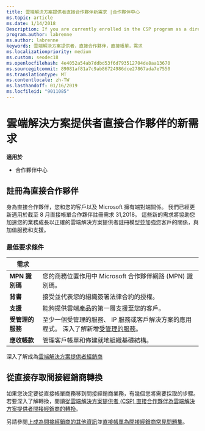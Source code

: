 ```yaml
---
title: 雲端解決方案提供者直接合作夥伴新需求 |合作夥伴中心
ms.topic: article
ms.date: 1/14/2018
Description: If you are currently enrolled in the CSP program as a direct partner, you should prepare to meet these updated support and services requirements.
program.author: labrenne
ms.author: labrenne
keywords: 雲端解決方案提供者，直接合作夥伴，直接帳單，需求
ms.localizationpriority: medium
ms.custom: seodec18
ms.openlocfilehash: 4e4052a54ab7ddbd53f6d793512704de8aa13670
ms.sourcegitcommit: 89081af81a7c9ab86724986dce27867ada7e7550
ms.translationtype: MT
ms.contentlocale: zh-TW
ms.lasthandoff: 01/16/2019
ms.locfileid: "9011085"
---
```

# <a name="csp-direct-partner-new-requirements"></a>雲端解決方案提供者直接合作夥伴的新需求

**適用於**

- 合作夥伴中心

## <a name="enroll-as-a-direct-partner"></a>註冊為直接合作夥伴

身為直接合作夥伴，您和您的客戶以及 Microsoft 擁有端對端關係。 我們已經更新適用於截至 8 月直接帳單合作夥伴註冊需求 31,2018。 這些新的需求將協助您加速您的業務成長以正確的雲端解決方案提供者註冊模型並加強您客戶的關係，與加值服務和支援。 

### <a name="minimum-requirements"></a>最低要求條件

|**需求**|                             |
|--------------------------------|--------------------------------------------------------------|
|**MPN 識別碼**   |您的商務位置作用中 Microsoft 合作夥伴網路 (MPN) 識別碼。   |
|**背書**   |接受並代表您的組織簽署法律合約的授權。|
|**支援**   |能夠提供雲端產品的第一層支援至您的客戶。|
|**受管理的服務**   |至少一個受管理的服務、 IP 服務或客戶解決方案的應用程式。 深入了解新增[受管理的服務](https://partner.microsoft.com/en-US/business-opportunities/managed-services-provider)。|
|**應收帳款** |管理客戶帳單和佈建就地組織基礎結構。 

深入了解成為[雲端解決方案提供者經銷商](https://partner.microsoft.com/cloud-solution-provider)

## <a name="transition-from-direct-to-indirect-reseller"></a>從直接存取間接經銷商轉換

如果您決定要從直接帳單商務移到間接經銷商業務，有幾個您將需要採取的步驟。 若要深入了解轉換，閱讀[從雲端解決方案提供者 (CSP) 直接合作夥伴為雲端解決方案提供者間接經銷商的轉換](transition-direct-to-indirect.md)。 

另請參閱[上成為間接經銷商的其他資訊](https://assetsprod.microsoft.com/csp-directbill-to-indirect-transition.pdf)並[直接帳單為間接經銷商常見問題集](http://assetsprod.microsoft.com/mpn/direct-bill-partner-faq.pdf)。